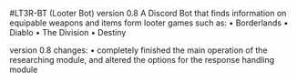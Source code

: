 #LT3R-BT (Looter Bot) version 0.8
A Discord Bot that finds information on equipable weapons and items form looter games such as:
  • Borderlands 
  • Diablo
  • The Division
  • Destiny
  
version 0.8 changes:
  • completely finished the main operation of the researching module, and altered the options for the response handling module
